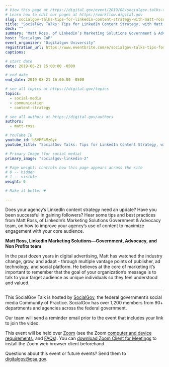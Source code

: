 ```yaml
---
# View this page at https://digital.gov/event/2019/08/socialgov-talks-tips-for-linkedin-content
# Learn how to edit our pages at https://workflow.digital.gov
slug: socialgov-talks-tips-for-linkedin-content-strategy-with-matt-ross
title: "SocialGov Talks: Tips for LinkedIn Content Strategy, with Matt Ross"
deck: ""
summary: "Matt Ross, of LinkedIn’s Marketing Solutions Government & Advocacy team, will share tips and best practices on how to improve your agency’s use of content to maximize engagement with your core audience. "
host: "Socialgov CoP"
event_organizer: "Digitalgov University"
registration_url: https://www.eventbrite.com/e/socialgov-talks-tips-for-linkedin-content-strategy-with-matt-ross-registration-66485015471
captions: 

# start date
date: 2019-08-21 15:00:00 -0500

# end date
end_date: 2019-08-21 16:00:00 -0500

# see all topics at https://digital.gov/topics
topics: 
  - social-media
  - communication
  - content-strategy

# see all authors at https://digital.gov/authors
authors: 
  - matt-ross

# YouTube ID
youtube_id: bSVMF4MzGyc
youtube_title: "SocialGov Talks: Tips for LinkedIn Content Strategy, with Matt Ross"

# Primary Image (for social media)
primary_image: "socialgov-linkedin-2"

# Page weight: controls how this page appears across the site
# 0 -- hidden
# 1 -- visible
weight: 0

# Make it better ♥

---
```


Does your agency’s LinkedIn content strategy need an update? Have you been successful in gaining followers? Hear some tips and best practices from Matt Ross, of LinkedIn’s Marketing Solutions Government & Advocacy team, on how to improve your agency’s use of content to maximize engagement with your core audience.

**Matt Ross, LinkedIn Marketing Solutions&mdash;Government, Advocacy, and Non Profits team**

In the past dozen years in digital advertising, Matt has watched the industry change, grow, and adapt - through multiple vantage points of publisher, ad technology, and social platform. He believes at the core of marketing it’s important to remember that the goal of your organization’s message is to talk to your target audience as unique individuals so they feel understood and valued.

---

This SocialGov Talk is hosted by [SocialGov](https://digital.gov/communities/social-media/), the federal government’s social media Community of Practice. SocialGov has over 1,200 members from 90+ departments and agencies across the federal government. 

Our team will send a reminder email prior to the event that includes your link to join the video. 

This event will be held over [Zoom](https://www.zoom.us/) (see the Zoom [computer and device requirements](https://support.zoom.us/hc/en-us/articles/201362023-System-Requirements-for-PC-Mac-and-Linux), and [FAQs](https://support.zoom.us/hc/en-us/sections/200277708-Frequently-Asked-Questions)). You can [download Zoom Client for Meetings](https://zoom.us/download#client_4meeting) to install the Zoom web browser client beforehand.

Questions about this event or future events? Send them to [digitalgov@gsa.gov](mailto:digitalgov@gsa.gov).

